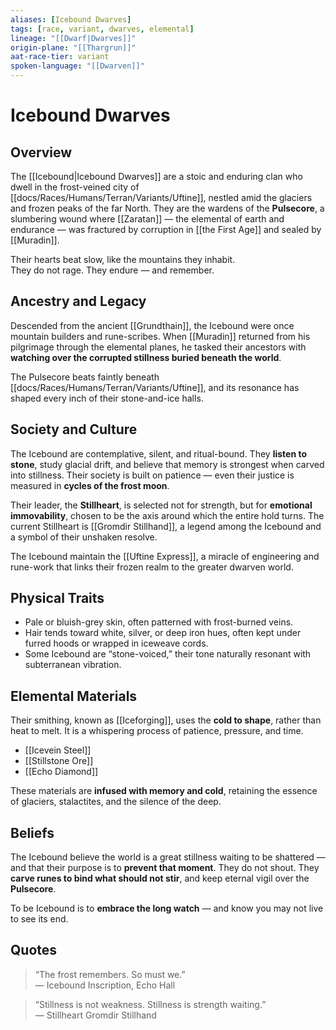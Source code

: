 ```yaml
---
aliases: [Icebound Dwarves]
tags: [race, variant, dwarves, elemental]
lineage: "[[Dwarf|Dwarves]]"
origin-plane: "[[Thargrun]]"
aat-race-tier: variant
spoken-language: "[[Dwarven]]"
---
```


# Icebound Dwarves

## Overview  
The [[Icebound|Icebound Dwarves]] are a stoic and enduring clan who dwell in the frost-veined city of [[docs/Races/Humans/Terran/Variants/Uftine]], nestled amid the glaciers and frozen peaks of the far North. They are the wardens of the **Pulsecore**, a slumbering wound where [[Zaratan]] — the elemental of earth and endurance — was fractured by corruption in [[the First Age]] and sealed by [[Muradin]].

Their hearts beat slow, like the mountains they inhabit.  
They do not rage. They endure — and remember.

## Ancestry and Legacy  
Descended from the ancient [[Grundthain]], the Icebound were once mountain builders and rune-scribes. When [[Muradin]] returned from his pilgrimage through the elemental planes, he tasked their ancestors with **watching over the corrupted stillness buried beneath the world**.

The Pulsecore beats faintly beneath [[docs/Races/Humans/Terran/Variants/Uftine]], and its resonance has shaped every inch of their stone-and-ice halls.

## Society and Culture  
The Icebound are contemplative, silent, and ritual-bound. They **listen to stone**, study glacial drift, and believe that memory is strongest when carved into stillness. Their society is built on patience — even their justice is measured in **cycles of the frost moon**.

Their leader, the **Stillheart**, is selected not for strength, but for **emotional immovability**, chosen to be the axis around which the entire hold turns. The current Stillheart is [[Gromdir Stillhand]], a legend among the Icebound and a symbol of their unshaken resolve.

The Icebound maintain the [[Uftine Express]], a miracle of engineering and rune-work that links their frozen realm to the greater dwarven world.

## Physical Traits  
- Pale or bluish-grey skin, often patterned with frost-burned veins.  
- Hair tends toward white, silver, or deep iron hues, often kept under furred hoods or wrapped in iceweave cords.  
- Some Icebound are “stone-voiced,” their tone naturally resonant with subterranean vibration.

## Elemental Materials  
Their smithing, known as [[Iceforging]], uses the **cold to shape**, rather than heat to melt. It is a whispering process of patience, pressure, and time.

- [[Icevein Steel]]  
- [[Stillstone Ore]]  
- [[Echo Diamond]]

These materials are **infused with memory and cold**, retaining the essence of glaciers, stalactites, and the silence of the deep.

## Beliefs  
The Icebound believe the world is a great stillness waiting to be shattered — and that their purpose is to **prevent that moment**. They do not shout. They **carve runes to bind what should not stir**, and keep eternal vigil over the **Pulsecore**.

To be Icebound is to **embrace the long watch** — and know you may not live to see its end.

## Quotes  
> “The frost remembers. So must we.”  
> — Icebound Inscription, Echo Hall

> “Stillness is not weakness. Stillness is strength waiting.”  
> — Stillheart Gromdir Stillhand
